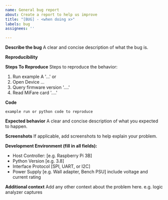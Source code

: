 ```yaml
---
name: General bug report
about: Create a report to help us improve
title: "[BUG] - <when doing x>"
labels: bug
assignees: ''

---
```


**Describe the bug**
A clear and concise description of what the bug is.

**Reproducibility**


**Steps To Reproduce**
Steps to reproduce the behavior:
1. Run example A '...'
or 
1. Open Device ...
2. Query firmware version '....'
3. Read MiFare card '....'

**Code**
```
example run or python code to reproduce
```

**Expected behavior**
A clear and concise description of what you expected to happen.

**Screenshots**
If applicable, add screenshots to help explain your problem.

**Development Environment (fill in all fields):**
 - Host Controller: [e.g. Raspberry Pi 3B]
 - Python Version [e.g. 3.8]
 - Interface Protocol [SPI, UART, or I2C]
 - Power Supply [e.g. Wall adapter, Bench PSU] include voltage and current rating


**Additional context**
Add any other context about the problem here. e.g. logic analyzer captures
